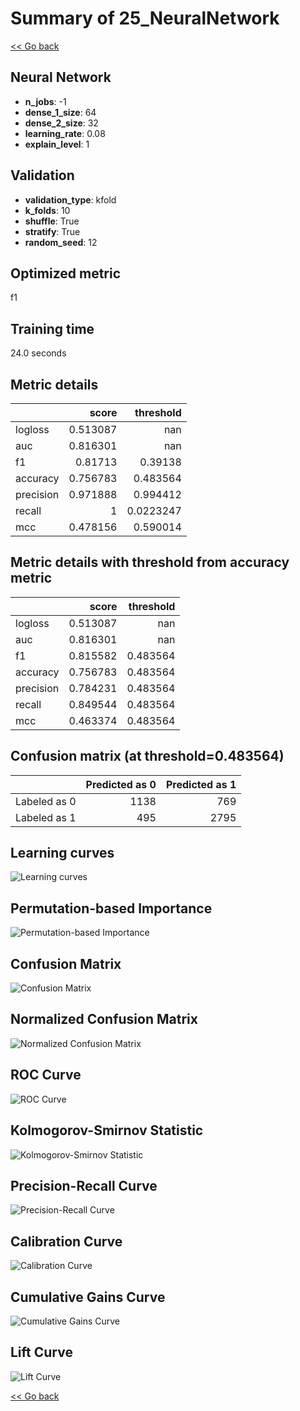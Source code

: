 # Summary of 25_NeuralNetwork

[<< Go back](../README.md)


## Neural Network
- **n_jobs**: -1
- **dense_1_size**: 64
- **dense_2_size**: 32
- **learning_rate**: 0.08
- **explain_level**: 1

## Validation
 - **validation_type**: kfold
 - **k_folds**: 10
 - **shuffle**: True
 - **stratify**: True
 - **random_seed**: 12

## Optimized metric
f1

## Training time

24.0 seconds

## Metric details
|           |    score |   threshold |
|:----------|---------:|------------:|
| logloss   | 0.513087 | nan         |
| auc       | 0.816301 | nan         |
| f1        | 0.81713  |   0.39138   |
| accuracy  | 0.756783 |   0.483564  |
| precision | 0.971888 |   0.994412  |
| recall    | 1        |   0.0223247 |
| mcc       | 0.478156 |   0.590014  |


## Metric details with threshold from accuracy metric
|           |    score |   threshold |
|:----------|---------:|------------:|
| logloss   | 0.513087 |  nan        |
| auc       | 0.816301 |  nan        |
| f1        | 0.815582 |    0.483564 |
| accuracy  | 0.756783 |    0.483564 |
| precision | 0.784231 |    0.483564 |
| recall    | 0.849544 |    0.483564 |
| mcc       | 0.463374 |    0.483564 |


## Confusion matrix (at threshold=0.483564)
|              |   Predicted as 0 |   Predicted as 1 |
|:-------------|-----------------:|-----------------:|
| Labeled as 0 |             1138 |              769 |
| Labeled as 1 |              495 |             2795 |

## Learning curves
![Learning curves](learning_curves.png)

## Permutation-based Importance
![Permutation-based Importance](permutation_importance.png)
## Confusion Matrix

![Confusion Matrix](confusion_matrix.png)


## Normalized Confusion Matrix

![Normalized Confusion Matrix](confusion_matrix_normalized.png)


## ROC Curve

![ROC Curve](roc_curve.png)


## Kolmogorov-Smirnov Statistic

![Kolmogorov-Smirnov Statistic](ks_statistic.png)


## Precision-Recall Curve

![Precision-Recall Curve](precision_recall_curve.png)


## Calibration Curve

![Calibration Curve](calibration_curve_curve.png)


## Cumulative Gains Curve

![Cumulative Gains Curve](cumulative_gains_curve.png)


## Lift Curve

![Lift Curve](lift_curve.png)



[<< Go back](../README.md)
